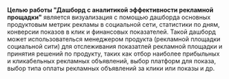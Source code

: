 
**Целью работы "Дашборд с аналитикой эффективности рекламной прощадки"** является визуализация с помощью дашборда основных продуктовым метрик рекламы в социальной сети, статистики по дням, конверсии показов в клик и финансовых показателей. Такой дашборд может использователься менеджером продукта (рекламной площадки социальной сити) для отслеживания показатлей рекламной площадки и принятия решений по продукту, таких как отбор наиболее прибыльных и кликабельных рекламных объявлений, выбор платформ для показа, выбор типа оплаты рекламных объявлений за клики или показы и др.
